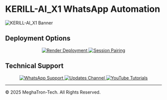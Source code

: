 # KERILL-AI_X1 WhatsApp Automation

![KERILL-AI_X1 Banner](https://i.imgur.com/qYYUKz5.jpeg)

## Deployment Options

<p align="center">
  <a href="https://kerill-ai-x1.onrender.com" target="_blank">
    <img src="https://img.shields.io/badge/Deploy_on_Render-000000?style=for-the-badge&logo=render&logoColor=white" alt="Render Deployment"/>
  </a>
  <a href="https://kerill-ai-x1.onrender.com/pair" target="_blank">
    <img src="https://img.shields.io/badge/Pair_Session-1E1E1E?style=for-the-badge&logo=probot&logoColor=white" alt="Session Pairing"/>
  </a>
</p>

## Technical Support

<p align="center">
  <a href="https://wa.me/263784812740" target="_blank">
    <img src="https://img.shields.io/badge/WhatsApp_Support-25D366?style=for-the-badge&logo=whatsapp&logoColor=white" alt="WhatsApp Support"/>
  </a>
  <a href="[https://whatsapp.com/channel/0029VbB0ojhLtOjFiwSH1H2E](https://whatsapp.com/channel/0029VbAhnC3It5ryIjvSNB2G)" target="_blank">
    <img src="https://img.shields.io/badge/Updates_Channel-075E54?style=for-the-badge&logo=whatsapp&logoColor=white" alt="Updates Channel"/>
  </a>
  <a href="https://www.youtube.com/@jaden.afrix-z8f" target="_blank">
    <img src="https://img.shields.io/badge/YouTube_Tutorials-FF0000?style=for-the-badge&logo=youtube&logoColor=white" alt="YouTube Tutorials"/>
  </a>
</p>

---

© 2025 MeghaTron-Tech. All Rights Reserved.
